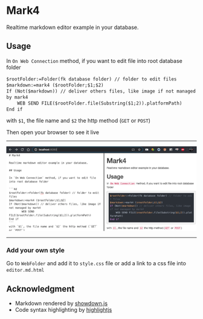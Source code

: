 ﻿# Mark4

Realtime markdown editor example in your database.

## Usage

In `On Web Connection` method, if you want to edit file into root database folder

```4d
$rootFolder:=Folder(fk database folder) // folder to edit files
$markdown:=mark4 ($rootFolder;$1;$2)
If (Not($markdown)) // deliver others files, like image if not managed by mark4
	WEB SEND FILE($rootFolder.file(Substring($1;2)).platformPath)
End if
```
with `$1`, the file name and `$2` the http method (`GET` or `POST`)

Then open your browser to see it live

---
![preview](Documentation/preview.png)

---

### Add your own style

Go to `WebFolder` and add it to `style.css` file or add a link to a css file into `editor.md.html`

## Acknowledgment

- Markdown rendered by [showdown.js](https://github.com/showdownjs/showdown)
- Code syntax highlighting by [highlightjs](https://highlightjs.org/)